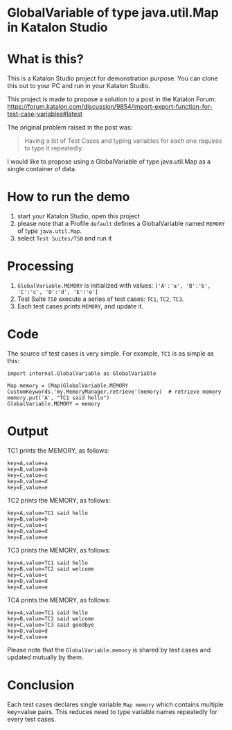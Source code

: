 GlobalVariable of type java.util.Map in Katalon Studio
==========

# What is this?

This is a Katalon Studio project for demonstration purpose.
You can clone this out to your PC and run in your Katalon Studio.

This project is made to propose a solution to a post in the Katalon Forum: https://forum.katalon.com/discussion/9854/import-export-function-for-test-case-variables#latest

The original problem raised in the post was:
>Having a lot of Test Cases and typing variables for each one requires to type it repeatedly.

I would like to propose using a GlobalVariable of type java.util.Map as a single container of data.

# How to run the demo

1. start your Katalon Studio, open this project
1. please note that a Profile `default` defines a GlobalVariable named `MEMORY` of type `java.util.Map`.
1. select `Test Suites/TS0` and run it

# Processing

1. `GlobalVariable.MEMORY` is initialized with values: `['A':'a', 'B':'b', 'C':'c', 'D':'d', 'E':'e']`
2. Test Suite `TS0` execute a series of test cases: `TC1`, `TC2`, `TC3`.
4. Each test cases prints `MEMORY`, and update it.

# Code
The source of test cases is very simple. For example, `TC1` is as simple as this:  
```
import internal.GlobalVariable as GlobalVariable

Map memory = (Map)GlobalVariable.MEMORY
CustomKeywords.'my.MemoryManager.retrieve'(memory)  # retrieve memory
memory.put('A', "TC1 said hello")
GlobalVariable.MEMORY = memory                      
```

# Output

TC1 prints the MEMORY, as follows:
```
key=A,value=a
key=B,value=b
key=C,value=c
key=D,value=d
key=E,value=e
```

TC2 prints the MEMORY, as follows:
```
key=A,value=TC1 said hello
key=B,value=b
key=C,value=c
key=D,value=d
key=E,value=e
```

TC3 prints the MEMORY, as follows:
```
key=A,value=TC1 said hello
key=B,value=TC2 said welcome
key=C,value=c
key=D,value=d
key=E,value=e
```

TC4 prints the MEMORY, as follows:
```
key=A,value=TC1 said hello
key=B,value=TC2 said welcome
key=C,value=TC3 said goodbye
key=D,value=d
key=E,value=e
```

Please note that the `GlobalVariable.memory` is shared by test cases and updated mutually by them.

# Conclusion

Each test cases declares single variable `Map memory` which contains multiple key=value pairs. This reduces need to type variable names repeatedly for every test cases.
